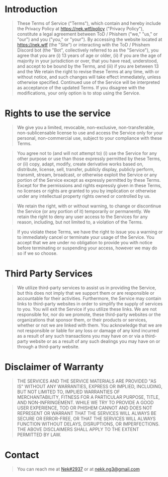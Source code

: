 # Introduction
> These Terms of Service ("Terms"), which contain and hereby include the Privacy Policy at https://nek.wtf/policy ("Privacy Policy"), constitute a legal agreement between ToD / Phishem ("we," "us," or "our") and you ("you," or "your"). By accessing the website located at https://nek.wtf (the "Site") or interacting with the ToD / Phishem Discord bot (the "Bot", collectively referred to as the "Service"), you agree that you are (i) 13 years of age or older, (ii) if you are the age of majority in your jurisdiction or over, that you have read, understood, and accept to be bound by the Terms, and (iii) if you are between 13 and the
> We retain the right to revise these Terms at any time, with or without notice, and such changes will take effect immediately, unless otherwise specified. Continued use of the Service will be interpreted as acceptance of the updated Terms. If you disagree with the modifications, your only option is to stop using the Service.

# Rights to use the service
> We give you a limited, revocable, non-exclusive, non-transferable, non-sublicensable license to use and access the Service only for your personal, non-commercial use, subject to your compliance with these Terms.

> You agree not to (and will not attempt to) (i) use the Service for any other purpose or use than those expressly permitted by these Terms, or (ii) copy, adapt, modify, create derivative works based on, distribute, license, sell, transfer, publicly display, publicly perform, transmit, stream, broadcast, or otherwise exploit the Service or any portion of the Service except as expressly permitted by these Terms. Except for the permissions and rights expressly given in these Terms, no licenses or rights are granted to you by implication or otherwise under any intellectual property rights owned or controlled by us.

> We retain the right, with or without warning, to change or discontinue the Service (or any portion of it) temporarily or permanently. We retain the right to deny any user access to the Services for any reason, including, but not limited to, a violation of the Terms.

> If you violate these Terms, we have the right to issue you a warning or to immediately cancel or terminate your usage of the Service. You accept that we are under no obligation to provide you with notice before terminating or suspending your access, however we may do so if we so choose.

# Third Party Services
> We utilize third-party services to assist us in providing the Service, but this does not imply that we support them or are responsible or accountable for their activities. Furthermore, the Service may contain links to third-party websites in order to simplify the supply of services to you. You will exit the Service if you utilize these links. We are not responsible for, nor do we promote, these third-party websites or the organizations that sponsor them, or their products or services, whether or not we are linked with them. You acknowledge that we are not responsible or liable for any loss or damage of any kind incurred as a result of any such transactions you may have on or via a third-party website or as a result of any such dealings you may have on or through a third-party website.

# Disclaimer of Warranty
> THE SERVICES AND THE SERVICE MATERIALS ARE PROVIDED "AS IS" WITHOUT ANY WARRANTIES, EXPRESS OR IMPLIED, INCLUDING, BUT NOT LIMITED TO, IMPLIED WARRANTIES OF MERCHANTABILITY, FITNESS FOR A PARTICULAR PURPOSE, TITLE, AND NON-INFRINGEMENT. WHILE WE TRY TO PROVIDE A GOOD USER EXPERIENCE, TOD OR PHISHEM CANNOT AND DOES NOT REPRESENT OR WARRANT THAT THE SERVICES WILL ALWAYS BE SECURE OR ERROR-FREE, OR THAT THE SERVICES WILL ALWAYS FUNCTION WITHOUT DELAYS, DISRUPTIONS, OR IMPERFECTIONS. THE ABOVE DISCLAIMERS SHALL APPLY TO THE EXTENT PERMITTED BY LAW.

# Contact
> You can reach me at [Nek#2937](https://discord.com/users/750510159289254008) or at nekk.ng3@gmail.com
